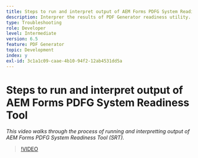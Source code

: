 ```yaml
---
title: Steps to run and interpret output of AEM Forms PDFG System Readiness Tool
description: Interprer the results of PDF Generator readiness utility.
type: Troubleshooting
role: Developer
level: Intermediate
version: 6.5
feature: PDF Generator
topic: Development
index: y
exl-id: 3c1a1c09-caae-4b10-94f2-12ab4531dd5a
---
```

# Steps to run and interpret output of AEM Forms PDFG System Readiness Tool

*This video walks through the process of running and interpretting output of AEM Forms PDFG System Readiness Tool (SRT).*

>[!VIDEO](https://video.tv.adobe.com/v/335543?quality=9&learn=on)
